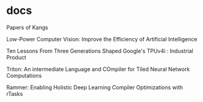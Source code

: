 # docs
Papers of Kangs


Low-Power Computer Vision: Improve the Efficiency of Artificial Intelligence


Ten Lessons From Three Generations Shaped Google's TPUv4i : Industrial Product


Triton: An intermediate Language and COmpiler for Tiled Neural Network Computations


Rammer: Enabling Holistic Deep Learning Compiler Optimizations with rTasks